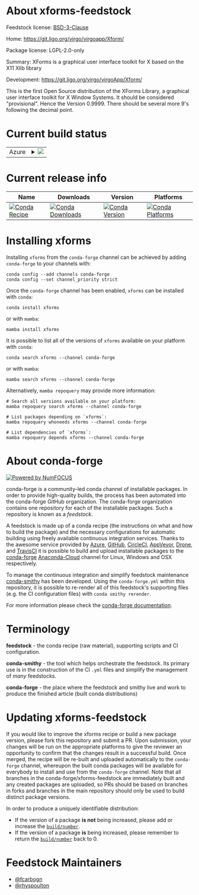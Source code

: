 About xforms-feedstock
======================

Feedstock license: [BSD-3-Clause](https://github.com/conda-forge/xforms-feedstock/blob/main/LICENSE.txt)

Home: https://git.ligo.org/virgo/virgoapp/Xform/

Package license: LGPL-2.0-only

Summary: XForms is a graphical user interface toolkit for X based on the X11 Xlib library

Development: https://git.ligo.org/virgo/virgoApp/Xform/

This is the first Open Source distribution of the XForms Library, a
graphical user interface toolkit for X Window Systems.  It should be
considered "provisional".  Hence the Version 0.9999.  There should be
several more 9's following the decimal point.


Current build status
====================


<table>
    
  <tr>
    <td>Azure</td>
    <td>
      <details>
        <summary>
          <a href="https://dev.azure.com/conda-forge/feedstock-builds/_build/latest?definitionId=12563&branchName=main">
            <img src="https://dev.azure.com/conda-forge/feedstock-builds/_apis/build/status/xforms-feedstock?branchName=main">
          </a>
        </summary>
        <table>
          <thead><tr><th>Variant</th><th>Status</th></tr></thead>
          <tbody><tr>
              <td>linux_64</td>
              <td>
                <a href="https://dev.azure.com/conda-forge/feedstock-builds/_build/latest?definitionId=12563&branchName=main">
                  <img src="https://dev.azure.com/conda-forge/feedstock-builds/_apis/build/status/xforms-feedstock?branchName=main&jobName=linux&configuration=linux%20linux_64_" alt="variant">
                </a>
              </td>
            </tr>
          </tbody>
        </table>
      </details>
    </td>
  </tr>
</table>

Current release info
====================

| Name | Downloads | Version | Platforms |
| --- | --- | --- | --- |
| [![Conda Recipe](https://img.shields.io/badge/recipe-xforms-green.svg)](https://anaconda.org/conda-forge/xforms) | [![Conda Downloads](https://img.shields.io/conda/dn/conda-forge/xforms.svg)](https://anaconda.org/conda-forge/xforms) | [![Conda Version](https://img.shields.io/conda/vn/conda-forge/xforms.svg)](https://anaconda.org/conda-forge/xforms) | [![Conda Platforms](https://img.shields.io/conda/pn/conda-forge/xforms.svg)](https://anaconda.org/conda-forge/xforms) |

Installing xforms
=================

Installing `xforms` from the `conda-forge` channel can be achieved by adding `conda-forge` to your channels with:

```
conda config --add channels conda-forge
conda config --set channel_priority strict
```

Once the `conda-forge` channel has been enabled, `xforms` can be installed with `conda`:

```
conda install xforms
```

or with `mamba`:

```
mamba install xforms
```

It is possible to list all of the versions of `xforms` available on your platform with `conda`:

```
conda search xforms --channel conda-forge
```

or with `mamba`:

```
mamba search xforms --channel conda-forge
```

Alternatively, `mamba repoquery` may provide more information:

```
# Search all versions available on your platform:
mamba repoquery search xforms --channel conda-forge

# List packages depending on `xforms`:
mamba repoquery whoneeds xforms --channel conda-forge

# List dependencies of `xforms`:
mamba repoquery depends xforms --channel conda-forge
```


About conda-forge
=================

[![Powered by
NumFOCUS](https://img.shields.io/badge/powered%20by-NumFOCUS-orange.svg?style=flat&colorA=E1523D&colorB=007D8A)](https://numfocus.org)

conda-forge is a community-led conda channel of installable packages.
In order to provide high-quality builds, the process has been automated into the
conda-forge GitHub organization. The conda-forge organization contains one repository
for each of the installable packages. Such a repository is known as a *feedstock*.

A feedstock is made up of a conda recipe (the instructions on what and how to build
the package) and the necessary configurations for automatic building using freely
available continuous integration services. Thanks to the awesome service provided by
[Azure](https://azure.microsoft.com/en-us/services/devops/), [GitHub](https://github.com/),
[CircleCI](https://circleci.com/), [AppVeyor](https://www.appveyor.com/),
[Drone](https://cloud.drone.io/welcome), and [TravisCI](https://travis-ci.com/)
it is possible to build and upload installable packages to the
[conda-forge](https://anaconda.org/conda-forge) [Anaconda-Cloud](https://anaconda.org/)
channel for Linux, Windows and OSX respectively.

To manage the continuous integration and simplify feedstock maintenance
[conda-smithy](https://github.com/conda-forge/conda-smithy) has been developed.
Using the ``conda-forge.yml`` within this repository, it is possible to re-render all of
this feedstock's supporting files (e.g. the CI configuration files) with ``conda smithy rerender``.

For more information please check the [conda-forge documentation](https://conda-forge.org/docs/).

Terminology
===========

**feedstock** - the conda recipe (raw material), supporting scripts and CI configuration.

**conda-smithy** - the tool which helps orchestrate the feedstock.
                   Its primary use is in the construction of the CI ``.yml`` files
                   and simplify the management of *many* feedstocks.

**conda-forge** - the place where the feedstock and smithy live and work to
                  produce the finished article (built conda distributions)


Updating xforms-feedstock
=========================

If you would like to improve the xforms recipe or build a new
package version, please fork this repository and submit a PR. Upon submission,
your changes will be run on the appropriate platforms to give the reviewer an
opportunity to confirm that the changes result in a successful build. Once
merged, the recipe will be re-built and uploaded automatically to the
`conda-forge` channel, whereupon the built conda packages will be available for
everybody to install and use from the `conda-forge` channel.
Note that all branches in the conda-forge/xforms-feedstock are
immediately built and any created packages are uploaded, so PRs should be based
on branches in forks and branches in the main repository should only be used to
build distinct package versions.

In order to produce a uniquely identifiable distribution:
 * If the version of a package **is not** being increased, please add or increase
   the [``build/number``](https://docs.conda.io/projects/conda-build/en/latest/resources/define-metadata.html#build-number-and-string).
 * If the version of a package **is** being increased, please remember to return
   the [``build/number``](https://docs.conda.io/projects/conda-build/en/latest/resources/define-metadata.html#build-number-and-string)
   back to 0.

Feedstock Maintainers
=====================

* [@fcarbogn](https://github.com/fcarbogn/)
* [@rhyspoulton](https://github.com/rhyspoulton/)

